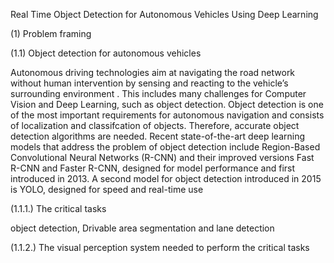 Real Time Object Detection for Autonomous Vehicles Using Deep Learning

(1) Problem framing

(1.1) Object detection for autonomous vehicles

Autonomous driving technologies aim at navigating the road network without human intervention by sensing and reacting to the vehicle’s surrounding environment . This includes many challenges for Computer Vision and Deep Learning, such as object detection. Object detection is one of the most important requirements for autonomous navigation and consists of localization and classifcation of objects. Therefore, accurate object detection algorithms are needed. Recent state-of-the-art deep learning models that address the problem of object detection include Region-Based Convolutional Neural Networks (R-CNN) and their improved versions Fast R-CNN and Faster R-CNN, designed for model performance and first introduced in 2013. A second model for object detection introduced in 2015 is YOLO, designed for speed and real-time use

(1.1.1.) The critical tasks

object detection, 
Drivable area segmentation and 
lane detection

(1.1.2.) The visual perception system needed to perform the critical tasks